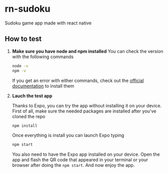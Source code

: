 # rn-sudoku

Sudoku game app made with react native

## How to test

1.  **Make sure you have node and npm installed**
    You can check the version with the following commands

    ```sh
    node -v
    npm -v
    ```

    If you get an error with either commands, check out the [official documentation](https://nodejs.org/en/download/) to install them

1.  **Lauch the test app**

    Thanks to Expo, you can try the app without installing it on your device.
    First of all, make sure the needed packages are installed after you've cloned the repo

    ```sh
    npm install
    ```

    Once everything is install you can launch Expo typing

    ```sh
    npm start
    ```

    You also need to have the Expo app installed on your device. Open the app and flash the QR code that appeared in your terminal or your browser after doing the `npm start`. And now enjoy the app.